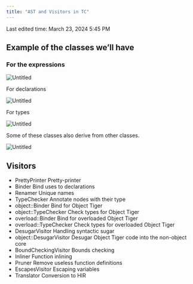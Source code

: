```yaml
---
title: "AST and Visitors in TC"
---
```

Last edited time: March 23, 2024 5:45 PM

## Example of the classes we’ll have

### For the expressions

![Untitled](AST%20and%20Visitors%20in%20TC/Untitled.png)

For declarations

![Untitled](AST%20and%20Visitors%20in%20TC/Untitled%201.png)

For types

![Untitled](AST%20and%20Visitors%20in%20TC/Untitled%202.png)

Some of these classes also derive from other classes.

![Untitled](AST%20and%20Visitors%20in%20TC/Untitled%203.png)

## Visitors

- PrettyPrinter Pretty-printer
- Binder Bind uses to declarations
- Renamer Unique names
- TypeChecker Annotate nodes with their type
- object::Binder Bind for Object Tiger
- object::TypeChecker Check types for Object Tiger
- overload::Binder Bind for overloaded Object Tiger
- overload::TypeChecker Check types for overloaded Object Tiger
- DesugarVisitor Handling syntactic sugar
- object::DesugarVisitor Desugar Object Tiger code into the non-object core
- BoundCheckingVisitor Bounds checking
- Inliner Function inlining
- Pruner Remove useless function definitions
- EscapesVisitor Escaping variables
- Translator Conversion to HIR
